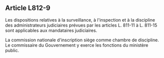 Article L812-9
----
Les dispositions relatives à la surveillance, à l'inspection et à la discipline
des administrateurs judiciaires prévues par les articles L. 811-11 à L. 811-15
sont applicables aux mandataires judiciaires.

La commission nationale d'inscription siège comme chambre de discipline. Le
commissaire du Gouvernement y exerce les fonctions du ministère public.
